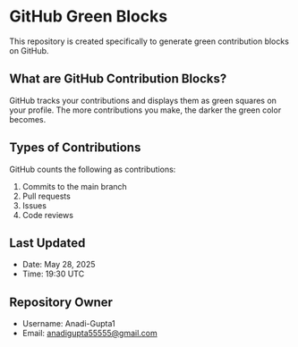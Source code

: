 # GitHub Green Blocks

This repository is created specifically to generate green contribution blocks on GitHub.

## What are GitHub Contribution Blocks?

GitHub tracks your contributions and displays them as green squares on your profile. The more contributions you make, the darker the green color becomes.

## Types of Contributions

GitHub counts the following as contributions:

1. Commits to the main branch
2. Pull requests
3. Issues
4. Code reviews

## Last Updated
- Date: May 28, 2025
- Time: 19:30 UTC

## Repository Owner
- Username: Anadi-Gupta1
- Email: anadigupta55555@gmail.com
